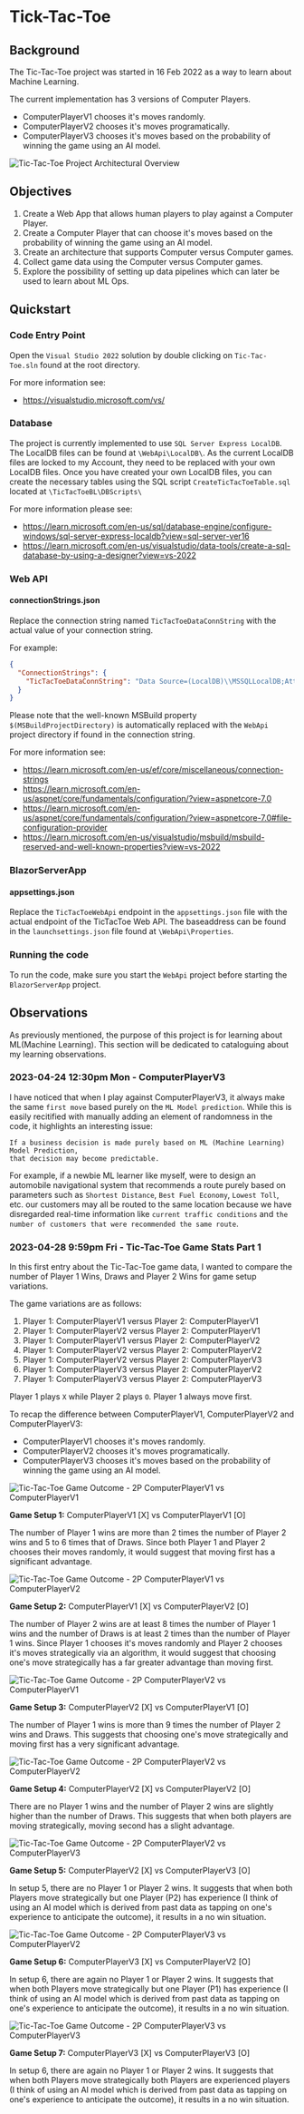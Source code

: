 # Tick-Tac-Toe
## Background
The Tic-Tac-Toe project was started in 16 Feb 2022 as a way to learn about Machine Learning.

The current implementation has 3 versions of Computer Players.
- ComputerPlayerV1 chooses it's moves randomly.
- ComputerPlayerV2 chooses it's moves programatically.
- ComputerPlayerV3 chooses it's moves based on the probability of winning the game using an AI model.

![Tic-Tac-Toe Project Architectural Overview ](/Documentation/Tic-Tac-Toe-Overview-compact.jpeg)

## Objectives
1. Create a Web App that allows human players to play against a Computer Player.
2. Create a Computer Player that can choose it's moves based on the probability of winning the game using an AI model.
3. Create an architecture that supports Computer versus Computer games.
4. Collect game data using the Computer versus Computer games.
5. Explore the possibility of setting up data pipelines which can later be used to learn about ML Ops.

## Quickstart
### Code Entry Point
Open the `Visual Studio 2022` solution by double clicking on `Tic-Tac-Toe.sln` found at the root directory.

For more information see:
- https://visualstudio.microsoft.com/vs/

### Database
The project is currently implemented to use `SQL Server Express LocalDB`.
The LocalDB files can be found at `\WebApi\LocalDB\`.
As the current LocalDB files are locked to my Account, they need to be replaced with your own LocalDB files.
Once you have created your own LocalDB files, you can create the necessary tables using the SQL script `CreateTicTacToeTable.sql` located at `\TicTacToeBL\DBScripts\`

For more information please see:
- https://learn.microsoft.com/en-us/sql/database-engine/configure-windows/sql-server-express-localdb?view=sql-server-ver16
- https://learn.microsoft.com/en-us/visualstudio/data-tools/create-a-sql-database-by-using-a-designer?view=vs-2022

### Web API
#### connectionStrings.json
Replace the connection string named `TicTacToeDataConnString` with the actual value of your connection string.

For example:
```json
{
  "ConnectionStrings": {
    "TicTacToeDataConnString": "Data Source=(LocalDB)\\MSSQLLocalDB;AttachDbFilename=$(MSBuildProjectDirectory)\\LocalDB\\TicTacToeData.mdf;Integrated Security=True;Connect Timeout=30"
  }
}
```

Please note that the well-known MSBuild property `$(MSBuildProjectDirectory)` is automatically replaced with the `WebApi` project directory if found in the connection string.

For more information see:
- https://learn.microsoft.com/en-us/ef/core/miscellaneous/connection-strings
- https://learn.microsoft.com/en-us/aspnet/core/fundamentals/configuration/?view=aspnetcore-7.0
- https://learn.microsoft.com/en-us/aspnet/core/fundamentals/configuration/?view=aspnetcore-7.0#file-configuration-provider
- https://learn.microsoft.com/en-us/visualstudio/msbuild/msbuild-reserved-and-well-known-properties?view=vs-2022

### BlazorServerApp
#### appsettings.json
Replace the `TicTacToeWebApi` endpoint in the `appsettings.json` file with the actual endpoint of the TicTacToe Web API. The baseaddress can be found in the `launchsettings.json` file found at `\WebApi\Properties`.

### Running the code
To run the code, make sure you start the `WebApi` project before starting the `BlazorServerApp` project.

## Observations
As previously mentioned, the purpose of this project is for learning about ML(Machine Learning).
This section will be dedicated to cataloguing about my learning observations.

### 2023-04-24 12:30pm Mon - ComputerPlayerV3
I have noticed that when I play against ComputerPlayerV3, it always make the same `first move` based purely on the `ML Model prediction`. While this is easily recitified with manually adding an element of randomness in the code, it highlights an interesting issue:
```
If a business decision is made purely based on ML (Machine Learning) Model Prediction,
that decision may become predictable.
```
For example, if a newbie ML learner like myself, were to design an automobile navigational system that recommends a route purely based on parameters such as `Shortest Distance`, `Best Fuel Economy`, `Lowest Toll`, etc. our customers may all be routed to the same location because we have disregarded real-time information like `current traffic conditions` and `the number of customers that were recommended the same route`.

### 2023-04-28 9:59pm Fri - Tic-Tac-Toe Game Stats Part 1
In this first entry about the Tic-Tac-Toe game data, I wanted to compare the number of Player 1 Wins, Draws and Player 2 Wins for game setup variations.

The game variations are as follows:
1. Player 1: ComputerPlayerV1  versus  Player 2: ComputerPlayerV1
2. Player 1: ComputerPlayerV2  versus  Player 2: ComputerPlayerV1
3. Player 1: ComputerPlayerV1  versus  Player 2: ComputerPlayerV2
4. Player 1: ComputerPlayerV2  versus  Player 2: ComputerPlayerV2
5. Player 1: ComputerPlayerV2  versus  Player 2: ComputerPlayerV3
6. Player 1: ComputerPlayerV3  versus  Player 2: ComputerPlayerV2
7. Player 1: ComputerPlayerV3  versus  Player 2: ComputerPlayerV3

Player 1 plays `X` while Player 2 plays `O`.
Player 1 always move first.


To recap the difference between ComputerPlayerV1, ComputerPlayerV2 and ComputerPlayerV3:
- ComputerPlayerV1 chooses it's moves randomly.
- ComputerPlayerV2 chooses it's moves programatically.
- ComputerPlayerV3 chooses it's moves based on the probability of winning the game using an AI model.


![Tic-Tac-Toe Game Outcome - 2P ComputerPlayerV1 vs ComputerPlayerV1](/Jupyter-Notebook/GameStats/Output/TicTacToeGameOutcomeByGameSetup2P_Valid_Test_-_P1__ComputerPlayerV1_P2__ComputerPlayerV1.png)

**Game Setup 1:** ComputerPlayerV1 [X] vs ComputerPlayerV1 [O]

The number of Player 1 wins are more than 2 times the number of Player 2 wins and 5 to 6 times that of Draws. Since both Player 1 and Player 2 chooses their moves randomly, it would suggest that moving first has a significant advantage.



![Tic-Tac-Toe Game Outcome - 2P ComputerPlayerV1 vs ComputerPlayerV2](/Jupyter-Notebook/GameStats/Output/TicTacToeGameOutcomeByGameSetup2P_Valid_Test_-_P1__ComputerPlayerV1_P2__ComputerPlayerV2.png)

**Game Setup 2:** ComputerPlayerV1 [X] vs ComputerPlayerV2 [O]

The number of Player 2 wins are at least 8 times the number of Player 1 wins and the number of Draws is at least 2 times than the number of Player 1 wins. Since Player 1 chooses it's moves randomly and Player 2 chooses it's moves strategically via an algorithm, it would suggest that choosing one's move strategically has a far greater advantage than moving first.



![Tic-Tac-Toe Game Outcome - 2P ComputerPlayerV2 vs ComputerPlayerV1](/Jupyter-Notebook/GameStats/Output/TicTacToeGameOutcomeByGameSetup2P_Valid_Test_-_P1__ComputerPlayerV2_P2__ComputerPlayerV1.png)

**Game Setup 3:** ComputerPlayerV2 [X] vs ComputerPlayerV1 [O]

The number of Player 1 wins is more than 9 times the number of Player 2 wins and Draws. This suggests that choosing one's move strategically and moving first has a very significant advantage.



![Tic-Tac-Toe Game Outcome - 2P ComputerPlayerV2 vs ComputerPlayerV2](/Jupyter-Notebook/GameStats/Output/TicTacToeGameOutcomeByGameSetup2P_Valid_Test_-_P1__ComputerPlayerV2_P2__ComputerPlayerV2.png)

**Game Setup 4:** ComputerPlayerV2 [X] vs ComputerPlayerV2 [O]

There are no Player 1 wins and the number of Player 2 wins are slightly higher than the number of Draws. This suggests that when both players are moving strategically, moving second has a slight advantage.



![Tic-Tac-Toe Game Outcome - 2P ComputerPlayerV2 vs ComputerPlayerV3](/Jupyter-Notebook/GameStats/Output/TicTacToeGameOutcomeByGameSetup2P_Valid_Test_-_P1__ComputerPlayerV2_P2__ComputerPlayerV3.png)

**Game Setup 5:** ComputerPlayerV2 [X] vs ComputerPlayerV3 [O]

In setup 5, there are no Player 1 or Player 2 wins. It suggests that when both Players move strategically but one Player (P2) has experience (I think of using an AI model which is derived from past data as tapping on one's experience to anticipate the outcome), it results in a no win situation.



![Tic-Tac-Toe Game Outcome - 2P ComputerPlayerV3 vs ComputerPlayerV2](/Jupyter-Notebook/GameStats/Output/TicTacToeGameOutcomeByGameSetup2P_Valid_Test_-_P1__ComputerPlayerV3_P2__ComputerPlayerV2.png)

**Game Setup 6:** ComputerPlayerV3 [X] vs ComputerPlayerV2 [O]

In setup 6, there are again no Player 1 or Player 2 wins. It suggests that when both Players move strategically but one Player (P1) has experience (I think of using an AI model which is derived from past data as tapping on one's experience to anticipate the outcome), it results in a no win situation.



![Tic-Tac-Toe Game Outcome - 2P ComputerPlayerV3 vs ComputerPlayerV3](/Jupyter-Notebook/GameStats/Output/TicTacToeGameOutcomeByGameSetup2P_Valid_Test_-_P1__ComputerPlayerV3_P2__ComputerPlayerV3.png)

**Game Setup 7:** ComputerPlayerV3 [X] vs ComputerPlayerV3 [O]

In setup 6, there are again no Player 1 or Player 2 wins. It suggests that when both Players move strategically both Players are experienced players (I think of using an AI model which is derived from past data as tapping on one's experience to anticipate the outcome), it results in a no win situation.

